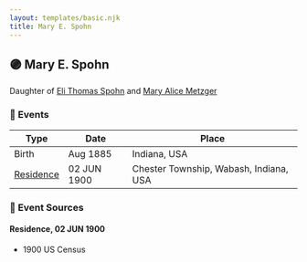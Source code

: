 ```yaml
---
layout: templates/basic.njk
title: Mary E. Spohn
---
```

## 🟣 Mary E. Spohn

Daughter of [Eli Thomas Spohn](/people/9/9010973) and [Mary Alice Metzger](/people/3/36824832)

### 📆 Events

Type | Date | Place
------ | ------ | ------
Birth | Aug 1885 | Indiana, USA
[Residence](#event-1) | 02 JUN 1900 | Chester Township, Wabash, Indiana, USA

### 📰 Event Sources

#### <a id="event-1"></a> Residence, 02 JUN 1900
* 1900 US Census